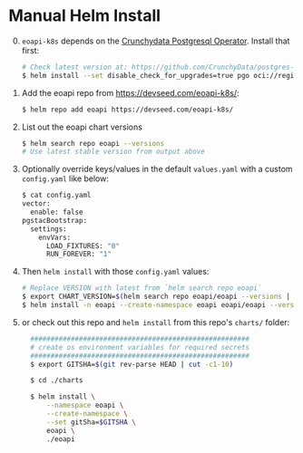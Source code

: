 # Manual Helm Install

0. `eoapi-k8s` depends on the [Crunchydata Postgresql Operator](https://access.crunchydata.com/documentation/postgres-operator/latest/installation/helm). Install that first:

   ```bash
   # Check latest version at: https://github.com/CrunchyData/postgres-operator/releases
   $ helm install --set disable_check_for_upgrades=true pgo oci://registry.developers.crunchydata.com/crunchydata/pgo --version 5.7.0
   ```

1. Add the eoapi repo from https://devseed.com/eoapi-k8s/:

    ```bash
    $ helm repo add eoapi https://devseed.com/eoapi-k8s/
    ```

2. List out the eoapi chart versions

   ```bash
   $ helm search repo eoapi --versions
   # Use latest stable version from output above
   ```

3. Optionally override keys/values in the default `values.yaml` with a custom `config.yaml` like below:

   ```bash
   $ cat config.yaml
   vector:
     enable: false
   pgstacBootstrap:
     settings:
       envVars:
         LOAD_FIXTURES: "0"
         RUN_FOREVER: "1"
   ```

4. Then `helm install` with those `config.yaml` values:

   ```bash
   # Replace VERSION with latest from `helm search repo eoapi`
   $ export CHART_VERSION=$(helm search repo eoapi/eoapi --versions | head -2 | tail -1 | awk '{print $2}')
   $ helm install -n eoapi --create-namespace eoapi eoapi/eoapi --version $CHART_VERSION -f config.yaml
   ```

5. or check out this repo and `helm install` from this repo's `charts/` folder:

    ```bash
      ######################################################
      # create os environment variables for required secrets
      ######################################################
      $ export GITSHA=$(git rev-parse HEAD | cut -c1-10)

      $ cd ./charts

      $ helm install \
          --namespace eoapi \
          --create-namespace \
          --set gitSha=$GITSHA \
          eoapi \
          ./eoapi
    ```
